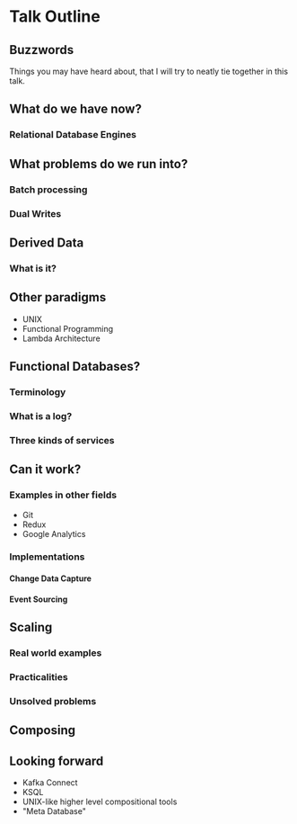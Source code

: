 # Talk Outline

## Buzzwords

Things you may have heard about, that I will try to neatly tie together in this talk.

## What do we have now?

### Relational Database Engines

## What problems do we run into?

### Batch processing

### Dual Writes

## Derived Data

### What is it?

## Other paradigms

* UNIX
* Functional Programming
* Lambda Architecture

## Functional Databases?

### Terminology

### What is a log?

### Three kinds of services

## Can it work?

### Examples in other fields

* Git
* Redux
* Google Analytics

### Implementations

#### Change Data Capture

#### Event Sourcing

## Scaling

### Real world examples

### Practicalities

### Unsolved problems

## Composing

## Looking forward

* Kafka Connect
* KSQL
* UNIX-like higher level compositional tools
* "Meta Database"

